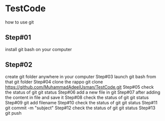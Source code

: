 # TestCode
how to use git
## Step#01 
install git bash on your computer
## Step#02
create git folder anywhere in your computer
Step#03
launch git bash from that git folder
Step#04
clone the rappo
git clone https://github.com/MuhammadAdeelUsman/TestCode.git
Step#05
check the status of git 
git status
Step#06
add a new file in git
Step#07
after adding the content in file and save it
Step#08
check the status of git
git status
Step#09
git add filename
Step#10
check the status of git
git status
Step#11
git commit -m "subject"
Step#12
check the status of git
git status
Step#13
git push
